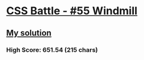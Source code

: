 # [CSS Battle - #55 Windmill](https://cssbattle.dev/play/55)

## [My solution](https://arpadgbondor.github.io/CSSBattle-55/)

### High Score: 651.54 (215 chars)
